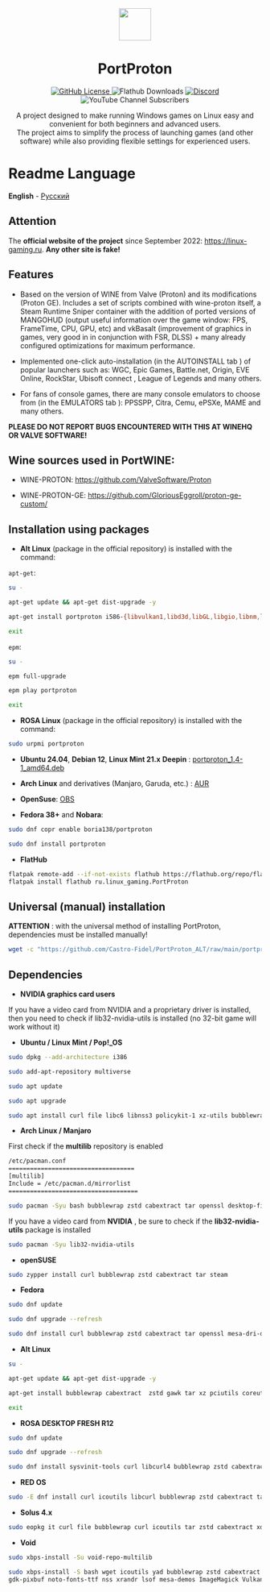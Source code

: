 <div align="center">
  <img src="https://raw.githubusercontent.com/Castro-Fidel/PortWINE/master/data_from_portwine/img/gui/portproton.svg" width="64">
  <h1 align="center">PortProton</h1>
  <a href="https://github.com/Castro-Fidel/PortProton_ALT/blob/main/LICENSE">
    <img src="https://img.shields.io/github/license/Castro-Fidel/PortWINE" alt="GitHub License">
  </a>
  <img src="https://img.shields.io/flathub/downloads/ru.linux_gaming.PortProton?style=flat&logo=flathub" alt="Flathub Downloads">
  <a href="https://discord.gg/FTaheP99wE">
    <img src="https://img.shields.io/discord/378683352946835456?logo=discord" alt="Discord">
  </a>
  <img src="https://img.shields.io/youtube/channel/subscribers/UCbI8OJx2D3q-4QKt4LffXTw?style=flat&logo=youtube" alt="YouTube Channel Subscribers">
  <br/>
  <p align="center">
    A project designed to make running Windows games on Linux easy and convenient for both beginners and advanced users.<br>
    The project aims to simplify the process of launching games (and other software) while also providing flexible settings for experienced users.
  </p>
</div>

# **Readme Language**
**English** - [Русский](README-RU.md)

## Attention
The **official website of the project** since September 2022: https://linux-gaming.ru.  **Any other site is fake!**

## Features

- Based on the version of WINE from Valve (Proton) and its modifications (Proton GE).
Includes a set of scripts combined with wine-proton itself, a Steam Runtime Sniper container with the addition of ported versions of MANGOHUD (output useful information over the game window: FPS, FrameTime, CPU, GPU, etc) and vkBasalt (improvement of graphics in games, very good in in conjunction with FSR, DLSS) + many already configured optimizations for maximum performance.

- Implemented one-click auto-installation (in the AUTOINSTALL tab ) of popular launchers such as: WGC, Epic Games, Battle.net, Origin, EVE Online, RockStar, Ubisoft connect , League of Legends and many others.

- For fans of console games, there are many console emulators to choose from (in the EMULATORS tab ): PPSSPP, Citra, Cemu, ePSXe, MAME and many others.

**PLEASE DO NOT REPORT BUGS ENCOUNTERED WITH THIS AT WINEHQ OR VALVE SOFTWARE!**

## **Wine sources used in PortWINE:**

* WINE-PROTON: https://github.com/ValveSoftware/Proton

* WINE-PROTON-GE: https://github.com/GloriousEggroll/proton-ge-custom/

## Installation using packages

* **Alt Linux** (package in the official repository) is installed with the command:

`apt-get`:
```sh
su -

apt-get update && apt-get dist-upgrade -y

apt-get install portproton i586-{libvulkan1,libd3d,libGL,libgio,libnm,libnsl1,libnss,glibc-nss,glibc-pthread,libunwind,xorg-dri-swrast}

exit
```

`epm`:
```sh
su -

epm full-upgrade

epm play portproton

exit
```

* **ROSA Linux** (package in the official repository) is installed with the command:

```sh
sudo urpmi portproton
```

* **Ubuntu 24.04**, **Debian 12**, **Linux Mint 21.x** **Deepin** :
[portproton_1.4-1_amd64.deb](https://github.com/Castro-Fidel/PortProton_dpkg/releases/download/portproton_1.4-1_amd64/portproton_1.4-1_amd64.deb)

* **Arch Linux** and derivatives (Manjaro, Garuda, etc.) :
[AUR](https://aur.archlinux.org/packages/portproton)

* **OpenSuse**:
[OBS](https://software.opensuse.org/download/package?package=portproton&project=home%3ABoria138%3APortProton)

* **Fedora 38+** and **Nobara**:

```sh
sudo dnf copr enable boria138/portproton

sudo dnf install portproton
```

* **FlatHub**

```sh
flatpak remote-add --if-not-exists flathub https://flathub.org/repo/flathub.flatpakrepo
flatpak install flathub ru.linux_gaming.PortProton
```

## Universal (manual) installation

**ATTENTION** : with the universal method of installing PortProton, dependencies must be installed manually!

```sh
wget -c "https://github.com/Castro-Fidel/PortProton_ALT/raw/main/portproton" && sh portproton
```

## Dependencies

* **NVIDIA graphics card users**

If you have a video card from NVIDIA and a proprietary driver is installed, then you need to check if lib32-nvidia-utils is installed (no 32-bit game will work without it)

* **Ubuntu / Linux Mint / Pop!_OS**

```sh
sudo dpkg --add-architecture i386

sudo add-apt-repository multiverse

sudo apt update

sudo apt upgrade

sudo apt install curl file libc6 libnss3 policykit-1 xz-utils bubblewrap curl icoutils tar libvulkan1 libvulkan1:i386  zstd cabextract xdg-utils openssl libgl libgl1:i386
```

* **Arch Linux / Manjaro**

First check if the **multilib** repository is enabled

```sh
/etc/pacman.conf
===================================
[multilib]
Include = /etc/pacman.d/mirrorlist
====================================
```

```sh
sudo pacman -Syu bash bubblewrap zstd cabextract tar openssl desktop-file-utils curl dbus freetype2 gdk-pixbuf2 ttf-font gzip nss xorg-xrandr vulkan-driver vulkan-icd-loader lsof lib32-freetype2 lib32-libgl lib32-gcc-libs lib32-libx11 lib32-libxss lib32-alsa-plugins lib32-libgpg-error lib32-nss lib32-vulkan-driver lib32-vulkan-icd-loader lib32-openssl
```

If you have a video card from **NVIDIA** , be sure to check if the **lib32-nvidia-utils** package is installed

```sh
sudo pacman -Syu lib32-nvidia-utils
```

* **openSUSE**

```sh
sudo zypper install curl bubblewrap zstd cabextract tar steam
```

* **Fedora**

```sh
sudo dnf update

sudo dnf upgrade --refresh

sudo dnf install curl bubblewrap zstd cabextract tar openssl mesa-dri-drivers.i686 mesa-vulkan-drivers mesa-vulkan-drivers.i686 vulkan-loader vulkan-loader.i686 nss.i686 alsa-lib.i686 mesa-libGL.i686 mesa-libEGL.i686 wmctrl ImageMagick
```

* **Alt Linux**

```sh
su -

apt-get update && apt-get dist-upgrade -y

apt-get install bubblewrap cabextract  zstd gawk tar xz pciutils coreutils file curl icoutils wmctrl xdg-utils desktop-file-utils libvulkan1 vulkan-tools libd3d libGL fontconfig xrdb libcurl libgio libnm libnsl1 libnss glibc-nss glibc-pthread i586-{libvulkan1,libd3d,libGL,libgio,libnm,libnsl1,libnss,glibc-nss,glibc-pthread,libunwind,xorg-dri-swrast}

exit
```

* **ROSA DESKTOP FRESH R12**

```sh
sudo dnf update

sudo dnf upgrade --refresh

sudo dnf install sysvinit-tools curl libcurl4 bubblewrap zstd cabextract tar libvulkan1 lib64vulkan1 vulkan.x86_64 vulkan.i686 vkd3d.x86_64 vkd3d.i686 coreutils file libc6 libnss3 xz bubblewrap xdg-utils openssl libgl1 lib64freetype2 libfreetype2 lib64txc-dxtn libtxc-dxtn lib64opencl1 libopencl1 libdrm2 libdrm2.i686 mesa.i686
```

* **RED OS**

```sh
sudo -E dnf install curl icoutils libcurl bubblewrap zstd cabextract tar goverlay openssl steam
```

* **Solus 4.x**

```sh
sudo eopkg it curl file bubblewrap curl icoutils tar zstd cabextract xdg-utils openssl bc vulkan vulkan-32bit mesalib-32bit samba
```

* **Void**
```sh
sudo xbps-install -Su void-repo-multilib

sudo xbps-install -S bash wget icoutils yad bubblewrap zstd cabextract gzip tar xz openssl desktop-file-utils curl dbus freetype xdg-utils
gdk-pixbuf noto-fonts-ttf nss xrandr lsof mesa-demos ImageMagick Vulkan-Tools libgcc alsa-plugins-32bit libX11-32bit freetype-32bit libglvnd-32bit libgpg-error-32bit nss-32bit openssl-32bit vulkan-loader vulkan-loader-32bit
```
